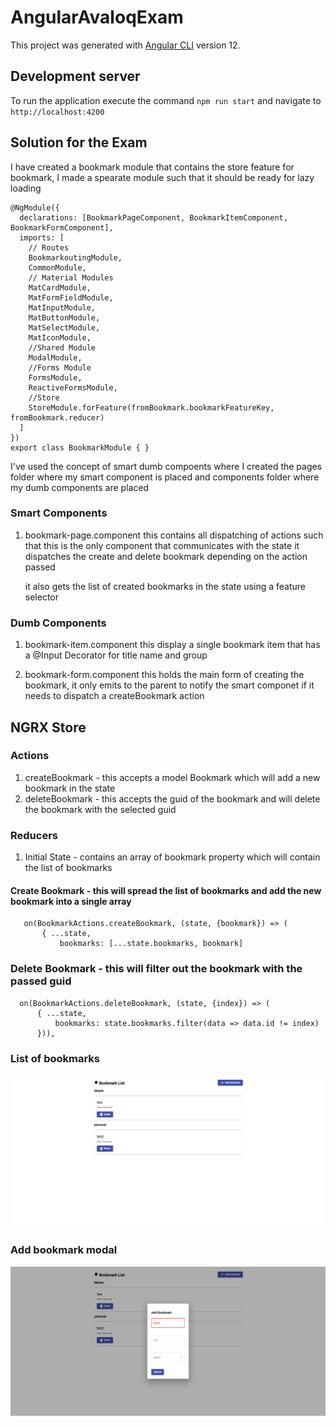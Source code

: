 # AngularAvaloqExam

This project was generated with [Angular CLI](https://github.com/angular/angular-cli) version 12.

## Development server

To run the application execute the command `npm run start` and navigate to `http://localhost:4200`

## Solution for the Exam
I have created a bookmark module that contains the store feature for bookmark, I made a spearate module such that
it should be ready for lazy loading

```
@NgModule({
  declarations: [BookmarkPageComponent, BookmarkItemComponent, BookmarkFormComponent],
  imports: [
    // Routes
    BookmarkoutingModule,
    CommonModule,
    // Material Modules
    MatCardModule,
    MatFormFieldModule,
    MatInputModule,
    MatButtonModule,
    MatSelectModule,
    MatIconModule,
    //Shared Module
    ModalModule,
    //Forms Module
    FormsModule,
    ReactiveFormsModule,
    //Store
    StoreModule.forFeature(fromBookmark.bookmarkFeatureKey, fromBookmark.reducer)
  ]
})
export class BookmarkModule { }
```

I've used the concept of smart dumb compoents where I created the pages folder where my smart component is placed and components folder where
my dumb components are placed

### Smart Components
1. bookmark-page.component
   this contains all dispatching of actions such that this is the only component that communicates with the state
   it dispatches the create and delete bookmark depending on the action passed

   it also gets the list of created bookmarks in the state using a feature selector

### Dumb Components
1. bookmark-item.component
   this display a single bookmark item that has a @Input Decorator for title name and group

2. bookmark-form.component
   this holds the main form of creating the bookmark, it only emits to the parent to notify the smart componet if it needs to dispatch a createBookmark action


## NGRX Store

### Actions
 1. createBookmark - this accepts a model Bookmark which will add a new bookmark in the state
 2. deleteBookmark - this accepts the guid of the bookmark and will delete the bookmark with the selected guid

### Reducers

 1. Initial State - contains an array of bookmark property which will contain the list of bookmarks

 #### Create Bookmark - this will spread the list of bookmarks and add the new bookmark into a single array
 ```
    on(BookmarkActions.createBookmark, (state, {bookmark}) => (
        { ...state, 
            bookmarks: [...state.bookmarks, bookmark]
  ```

 ### Delete Bookmark - this will filter out the bookmark with the passed guid
  ```
    on(BookmarkActions.deleteBookmark, (state, {index}) => (
        { ...state, 
            bookmarks: state.bookmarks.filter(data => data.id != index)
        })),
  ```

  ### List of bookmarks
  ![List of bookmarks](./src//assets/readme/images/bookmark-list.png "Title")

  ### Add bookmark modal
  ![Add bookmark modal](./src/assets/readme/images/bookmark-add.png "Title")